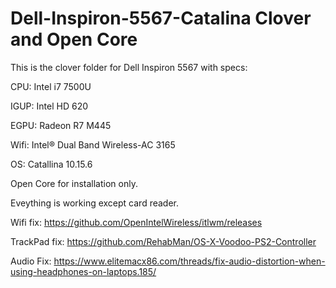 # Dell-Inspiron-5567-Catalina Clover and Open Core


This is the clover folder for Dell Inspiron 5567 with specs:

CPU: Intel i7 7500U

IGUP: Intel HD 620

EGPU: Radeon R7 M445

Wifi: Intel® Dual Band Wireless-AC 3165

OS: Catallina 10.15.6


Open Core for installation only. 




Eveything is working except card reader.

Wifi fix: https://github.com/OpenIntelWireless/itlwm/releases

TrackPad fix: https://github.com/RehabMan/OS-X-Voodoo-PS2-Controller

Audio Fix: https://www.elitemacx86.com/threads/fix-audio-distortion-when-using-headphones-on-laptops.185/



